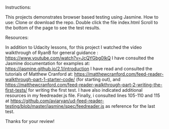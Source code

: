  Instructions:

This projects demonstrates browser based testing using Jasmine. How to use: Clone or download the repo. Double click the file index.html Scroll to the bottom of the page to see the test results.

Resources: 

In addition to Udacity lessons, for this project I watched the video walkthrough of RyanB for general guidance : https://www.youtube.com/watch?v=JcQYGbg0IkQ I have consulted the Jasmine documentation for examples at: https://jasmine.github.io/2.1/introduction I have read and consulted the tutorials of Matthew Cranford at: https://matthewcranford.com/feed-reader-walkthrough-part-1-starter-code/ (for starting out), and https://matthewcranford.com/feed-reader-walkthrough-part-2-writing-the-first-tests/ for writing the first test. I have also indicated additional resources in my feedreader.js file. Finally, i consulted lines 105-110 and 115 at https://github.com/aviaryan/ud-feed-reader-testing/blob/master/jasmine/spec/feedreader.js as reference for the last test.

Thanks for your review!
